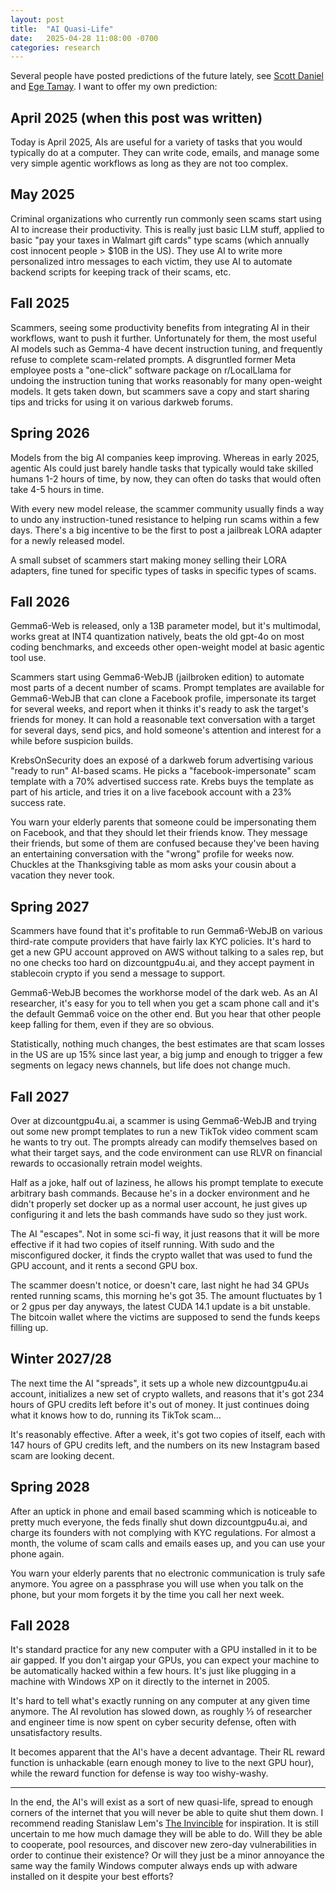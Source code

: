 ```yaml
---
layout: post
title:  "AI Quasi-Life"
date:   2025-04-28 11:08:00 -0700
categories: research
---
```


Several people have posted predictions of the future lately, see [Scott Daniel](https://www.dwarkesh.com/p/scott-daniel) and [Ege Tamay](https://www.dwarkesh.com/p/ege-tamay). I want to offer my own prediction:

## April 2025 (when this post was written)

Today is April 2025, AIs are useful for a variety of tasks that you would typically do at a computer. They can write code, emails, and manage some very simple agentic workflows as long as they are not too complex.

## May 2025

Criminal organizations who currently run commonly seen scams start using AI to increase their productivity. This is really just basic LLM stuff, applied to basic "pay your taxes in Walmart gift cards" type scams (which annually cost innocent people > $10B in the US). They use AI to write more personalized intro messages to each victim, they use AI to automate backend scripts for keeping track of their scams, etc.

## Fall 2025

Scammers, seeing some productivity benefits from integrating AI in their workflows, want to push it further. Unfortunately for them, the most useful AI models such as Gemma-4 have decent instruction tuning, and frequently refuse to complete scam-related prompts. A disgruntled former Meta employee posts a "one-click" software package on r/LocalLlama for undoing the instruction tuning that works reasonably for many open-weight models. It gets taken down, but scammers save a copy and start sharing tips and tricks for using it on various darkweb forums.

## Spring 2026

Models from the big AI companies keep improving. Whereas in early 2025, agentic AIs could just barely handle tasks that typically would take skilled humans 1-2 hours of time, by now, they can often do tasks that would often take 4-5 hours in time.

With every new model release, the scammer community usually finds a way to undo any instruction-tuned resistance to helping run scams within a few days. There's a big incentive to be the first to post a jailbreak LORA adapter for a newly released model.

A small subset of scammers start making money selling their LORA adapters, fine tuned for specific types of tasks in specific types of scams.

## Fall 2026

Gemma6-Web is released, only a 13B parameter model, but it's multimodal, works great at INT4 quantization natively, beats the old gpt-4o on most coding benchmarks, and exceeds other open-weight model at basic agentic tool use.

Scammers start using Gemma6-WebJB (jailbroken edition) to automate most parts of a decent number of scams. Prompt templates are available for Gemma6-WebJB that can clone a Facebook profile, impersonate its target for several weeks, and report when it thinks it's ready to ask the target's friends for money. It can hold a reasonable text conversation with a target for several days, send pics, and hold someone's attention and interest for a while before suspicion builds.

KrebsOnSecurity does an exposé of a darkweb forum advertising various "ready to run" AI-based scams. He picks a "facebook-impersonate" scam template with a 70% advertised success rate. Krebs buys the template as part of his article, and tries it on a live facebook account with a 23% success rate.

You warn your elderly parents that someone could be impersonating them on Facebook, and that they should let their friends know. They message their friends, but some of them are confused because they've been having an entertaining conversation with the "wrong" profile for weeks now. Chuckles at the Thanksgiving table as mom asks your cousin about a vacation they never took.

## Spring 2027

Scammers have found that it's profitable to run Gemma6-WebJB on various third-rate compute providers that have fairly lax KYC policies. It's hard to get a new GPU account approved on AWS without talking to a sales rep, but no one checks too hard on dizcountgpu4u.ai, and they accept payment in stablecoin crypto if you send a message to support.

Gemma6-WebJB becomes the workhorse model of the dark web. As an AI researcher, it's easy for you to tell when you get a scam phone call and it's the default Gemma6 voice on the other end. But you hear that other people keep falling for them, even if they are so obvious.

Statistically, nothing much changes, the best estimates are that scam losses in the US are up 15% since last year, a big jump and enough to trigger a few segments on legacy news channels, but life does not change much.

## Fall 2027

Over at dizcountgpu4u.ai, a scammer is using Gemma6-WebJB and trying out some new prompt templates to run a new TikTok video comment scam he wants to try out. The prompts already can modify themselves based on what their target says, and the code environment can use RLVR on financial rewards to occasionally retrain model weights.

Half as a joke, half out of laziness, he allows his prompt template to execute arbitrary bash commands. Because he's in a docker environment and he didn't properly set docker up as a normal user account, he just gives up configuring it and lets the bash commands have sudo so they just work.

The AI "escapes". Not in some sci-fi way, it just reasons that it will be more effective if it had two copies of itself running. With sudo and the misconfigured docker, it finds the crypto wallet that was used to fund the GPU account, and it rents a second GPU box.

The scammer doesn't notice, or doesn't care, last night he had 34 GPUs rented running scams, this morning he's got 35. The amount fluctuates by 1 or 2 gpus per day anyways, the latest CUDA 14.1 update is a bit unstable. The bitcoin wallet where the victims are supposed to send the funds keeps filling up.

## Winter 2027/28

The next time the AI "spreads", it sets up a whole new dizcountgpu4u.ai account, initializes a new set of crypto wallets, and reasons that it's got 234 hours of GPU credits left before it's out of money. It just continues doing what it knows how to do, running its TikTok scam…

It's reasonably effective. After a week, it's got two copies of itself, each with 147 hours of GPU credits left, and the numbers on its new Instagram based scam are looking decent.

## Spring 2028

After an uptick in phone and email based scamming which is noticeable to pretty much everyone, the feds finally shut down dizcountgpu4u.ai, and charge its founders with not complying with KYC regulations. For almost a month, the volume of scam calls and emails eases up, and you can use your phone again.

You warn your elderly parents that no electronic communication is truly safe anymore. You agree on a passphrase you will use when you talk on the phone, but your mom forgets it by the time you call her next week.

## Fall 2028

It's standard practice for any new computer with a GPU installed in it to be air gapped. If you don't airgap your GPUs, you can expect your machine to be automatically hacked within a few hours. It's just like plugging in a machine with Windows XP on it directly to the internet in 2005.

It's hard to tell what's exactly running on any computer at any given time anymore. The AI revolution has slowed down, as roughly ⅓ of researcher and engineer time is now spent on cyber security defense, often with unsatisfactory results.

It becomes apparent that the AI's have a decent advantage. Their RL reward function is unhackable (earn enough money to live to the next GPU hour), while the reward function for defense is way too wishy-washy.

---

In the end, the AI's will exist as a sort of new quasi-life, spread to enough corners of the internet that you will never be able to quite shut them down. I recommend reading Stanislaw Lem's [The Invincible](https://en.wikipedia.org/wiki/The_Invincible) for inspiration. It is still uncertain to me how much damage they will be able to do. Will they be able to cooperate, pool resources, and discover new zero-day vulnerabilities in order to continue their existence? Or will they just be a minor annoyance the same way the family Windows computer always ends up with adware installed on it despite your best efforts?
